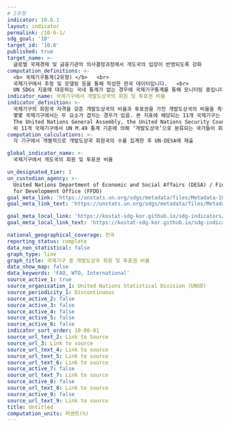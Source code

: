 ```yaml
---
# 2유형 
indicator: 10.6.1
layout: indicator
permalink: /10-6-1/
sdg_goal: '10'
target_id: '10.6'
published: true
target_name: >-
  글로벌 국제경제 및 금융기관의 의사결정과정에서 개도국의 입장이 반영되도록 강화
computation_definitions: >-
  <b> 국제기구통계(2유형) </b>   <br>
  국제기구에서 추정 및 모델링 등을 통해 작성한 한국 데이터입니다.   <br>
  UN SDGs 지표에 대응하는 국내 통계가 없는 경우에 국제기구통계를 통해 모니터링 중입니다. 
indicator_name: 국제기구에서 개발도상국의 회원 및 투표권 비율
indicator_definition: >-
  국제기구의 회원국 자격을 갖춘 개발도상국의 비율과 투표권을 가진 개발도상국의 비율을 측정함    <br>
  몇몇 국제기구에서는 두 요소가 겹치는 경우가 있음. 본 지표에 해당되는 11개 국제기구는 다음과 같음:
  The United Nations General Assembly, the United Nations Security Council, the United Nations Economic and Social Council, the International Monetary Fund, the International Bank for Reconstruction and Development, the International Finance Corporation, the African Development Bank, the Asian Development Bank, the Inter-American Development Bank, the World Trade Organisation, and the Financial Stability Board
  위 11개 국제기구에서 UN M.49 통계 기준에 의해 ‘개발도상국’으로 분류되는 국가들이 회원권이나 투표권을 가지고 있는지 여부를 확인 가능함
computation_calculations: >-
  각 기구에서 개별적으로 개발도상국 회원국의 수를 집계한 후 UN-DESA에 제출 

global_indicator_name: >-
  국제기구에서 개도국의 회원 및 투표권 비율

un_designated_tier: I
un_custodian_agency: >-
  United Nations Department of Economic and Social Affairs (DESA) / Financing
  for Development Office (FFDO)
goal_meta_link: 'https://unstats.un.org/sdgs/metadata/files/Metadata-10-06-01.pdf'
goal_meta_link_text: 'https://unstats.un.org/sdgs/metadata/files/Metadata-10-06-01.pdf'

goal_meta_local_link: 'https://kostat-sdg-kor.github.io/sdg-indicators/public/data/Metadata-10-06-01_KOR.pdf'
goal_meta_local_link_text: 'https://kostat-sdg-kor.github.io/sdg-indicators/public/data/Metadata-10-06-01_KOR.pdf'

national_geographical_coverage: 전국
reporting_status: complete
data_non_statistical: false
graph_type: line
graph_title: 국제기구 중 개발도상국 회원 및 투표권 비율
data_show_map: false
data_keywords: 'FAO, WTO, International'
source_active_1: true
source_organisation_1: United Nations Statistical Division (UNSD)
source_periodicity_1: Discontinuous
source_active_2: false
source_active_3: false
source_active_4: false
source_active_5: false
source_active_6: false
indicator_sort_order: 10-06-01
source_url_text_2: Link to Source
source_url_3: Link to source
source_url_text_4: Link to source
source_url_text_5: Link to source
source_url_text_6: Link to source
source_active_7: false
source_url_text_7: Link to source
source_active_8: false
source_url_text_8: Link to source
source_active_9: false
source_url_text_9: Link to source
title: Untitled
computation_units: 퍼센트(%)
---
```

